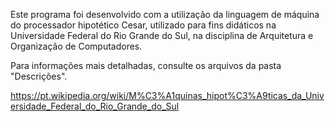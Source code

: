 Este programa foi desenvolvido com a utilização da linguagem de máquina do processador hipotético Cesar, utilizado para fins didáticos na Universidade Federal do Rio Grande do Sul, na disciplina de Arquitetura e Organização de Computadores.

Para informações mais detalhadas, consulte os arquivos da pasta "Descrições".

https://pt.wikipedia.org/wiki/M%C3%A1quinas_hipot%C3%A9ticas_da_Universidade_Federal_do_Rio_Grande_do_Sul
